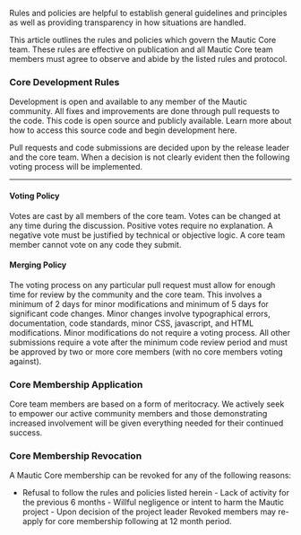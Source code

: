 Rules and policies are helpful to establish general guidelines and principles as well as providing transparency in how situations are handled.  

  This article outlines the rules and policies which govern the Mautic Core team. These rules are effective on publication and all Mautic Core team members must agree to observe and abide by the listed rules and protocol.  

  
### Core Development Rules
 Development is open and available to any member of the Mautic community. All fixes and improvements are done through pull requests to the code. This code is open source and publicly available. Learn more about how to access this source code and begin development here.  

 Pull requests and code submissions are decided upon by the release leader and the core team. When a decision is not clearly evident then the following voting process will be implemented.  

 ------ 
#### Voting Policy
 Votes are cast by all members of the core team. Votes can be changed at any time during the discussion. Positive votes require no explanation. A negative vote must be justified by technical or objective logic. A core team member cannot vote on any code they submit.  

 
#### Merging Policy
 The voting process on any particular pull request must allow for enough time for review by the community and the core team. This involves a minimum of 2 days for minor modifications and minimum of 5 days for significant code changes. Minor changes involve typographical errors, documentation, code standards, minor CSS, javascript, and HTML modifications. Minor modifications do not require a voting process. All other submissions require a vote after the minimum code review period and must be approved by two or more core members (with no core members voting against).      


### Core Membership Application
 Core team members are based on a form of meritocracy. We actively seek to empower our active community members and those demonstrating increased involvement will be given everything needed for their continued success.  

  
### Core Membership Revocation
 A Mautic Core membership can be revoked for any of the following reasons:  

  
 - Refusal to follow the rules and policies listed herein - Lack of activity for the previous 6 months - Willful negligence or intent to harm the Mautic project - Upon decision of the project leader 
  Revoked members may re-apply for core membership following at 12 month period.